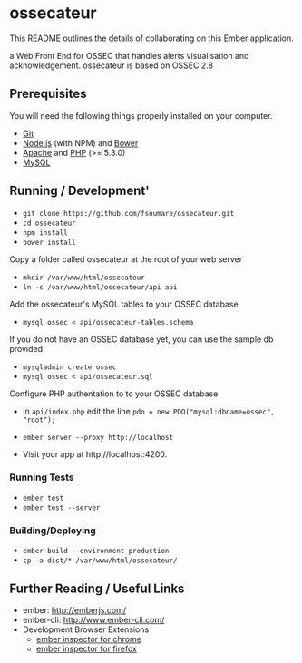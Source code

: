 # ossecateur

This README outlines the details of collaborating on this Ember application.

 a Web Front End for OSSEC that handles alerts visualisation and acknowledgement.
 ossecateur is based on OSSEC 2.8

## Prerequisites

You will need the following things properly installed on your computer.

* [Git](http://git-scm.com/)
* [Node.js](http://nodejs.org/) (with NPM) and [Bower](http://bower.io/)
* [Apache](http://www.apache.org) and [PHP](http://php.net) (>= 5.3.0)
* [MySQL](http://www.mysql.com)


## Running / Development'
* `git clone https://github.com/fsoumare/ossecateur.git`
* `cd ossecateur`
* `npm install`
* `bower install`

Copy a folder called ossecateur at the root of your web server
* `mkdir /var/www/html/ossecateur`
* `ln -s /var/www/html/ossecateur/api api`

Add the ossecateur's MySQL tables to your OSSEC database
* `mysql ossec < api/ossecateur-tables.schema`
 
If you do not have an OSSEC database yet, you can use the sample db provided
* `mysqladmin create ossec`
* `mysql ossec < api/ossecateur.sql`

Configure PHP authentation to to your OSSEC database
* in `api/index.php` edit the line `pdo = new PDO("mysql:dbname=ossec", "root");`

* `ember server --proxy http://localhost`
* Visit your app at http://localhost:4200.


### Running Tests

* `ember test`
* `ember test --server`

### Building/Deploying
* `ember build --environment production`
* `cp -a dist/* /var/www/html/ossecateur/`

## Further Reading / Useful Links

* ember: http://emberjs.com/
* ember-cli: http://www.ember-cli.com/
* Development Browser Extensions
  * [ember inspector for chrome](https://chrome.google.com/webstore/detail/ember-inspector/bmdblncegkenkacieihfhpjfppoconhi)
  * [ember inspector for firefox](https://addons.mozilla.org/en-US/firefox/addon/ember-inspector/)

